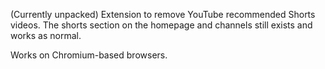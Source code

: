 (Currently unpacked) Extension to remove YouTube recommended Shorts videos. The shorts section on the homepage and channels still exists and works as normal.

Works on Chromium-based browsers.
